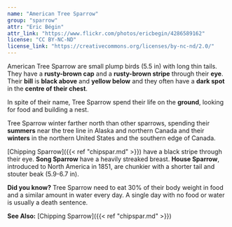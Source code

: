 ```yaml
---
name: "American Tree Sparrow"
group: "sparrow"
attr: "Eric Bégin"
attr_link: "https://www.flickr.com/photos/ericbegin/4286589162"
license: "CC BY-NC-ND"
license_link: "https://creativecommons.org/licenses/by-nc-nd/2.0/"
---
```

American Tree Sparrow are small plump birds (5.5 in) with long thin tails. They have a **rusty-brown cap** and a **rusty-brown stripe** through their **eye**. Their **bill** is **black above** and **yellow below** and they often have a **dark spot** in the **centre of their chest**.

In spite of their name, Tree Sparrow spend their life on the **ground**, looking for food and building a nest.

Tree Sparrow winter farther north than other sparrows, spending their **summers** near the tree line in Alaska and northern Canada and their **winters** in the northern United States and the southern edge of Canada.

[Chipping Sparrow]({{< ref "chipspar.md" >}}) have a black stripe through their eye. __Song Sparrow__ have a heavily streaked breast. __House Sparrow__, introduced to North America in 1851, are chunkier with a shorter tail and stouter beak (5.9-6.7 in).

**Did you know?** Tree Sparrow need to eat 30% of their body weight in food and a similar amount in water every day. A single day with no food or water is usually a death sentence.

<!-- generated, do not edit -->
**See Also:**
[Chipping Sparrow]({{< ref "chipspar.md" >}})
